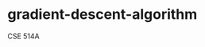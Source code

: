 # gradient-descent-algorithm

CSE 514A

<!--

sx = preprocessing.MinMaxScaler()
sy = preprocessing.MinMaxScaler()
scaled_X = sx.fit_transform(trainSet.drop("Strength", axis="columns"))
scaled_y = sy.fit_transform(trainSet["Strength"].values.reshape(trainSet.shape[0], 1))
labels = [
    "Cement",
    "BlastFurnaceSlag",
    "FlyAsh",
    "Water",
    "Superplasticizer",
    "CoarseAgg",
    "FineAgg",
    "Age",
]
df = pd.DataFrame(scaled_X, columns=labels)
df.hist()
plt.show()

-->
